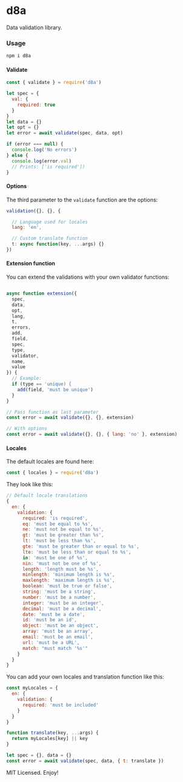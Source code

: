 # d8a

Data validation library.

### Usage

```sh
npm i d8a
```

#### Validate
```js
const { validate } = require('d8a')

let spec = {
  val: {
    required: true
  }
}
let data = {}
let opt = {}
let error = await validate(spec, data, opt)

if (error === null) {
  console.log('No errors')
} else {
  console.log(error.val)
  // Prints: ['is required'])
}
```

#### Options
The third parameter to the `validate` function are the options:
```js
validation({}, {}, {

  // Language used for locales
  lang: 'en',

  // Custom translate function
  t: async function(key, ...args) {}
})
```

#### Extension function
You can extend the validations with your own validator functions:
```js

async function extension({
  spec,
  data,
  opt,
  lang,
  t,
  errors,
  add,
  field,
  spec,
  type,
  validator,
  name,
  value
}) {
  // Example:
  if (type == 'unique) {
    add(field, 'must be unique')
  }
}

// Pass function as last parameter
const error = await validate({}, {}, extension)

// With options
const error = await validate({}, {}, { lang: 'no' }, extension)
```

#### Locales
The default locales are found here:

```js
const { locales } = require('d8a')
```

They look like this:
```js
// Default locale translations
{
  en: {
    validation: {
      required: 'is required',
      eq: 'must be equal to %s',
      ne: 'must not be equal to %s',
      gt: 'must be greater than %s',
      lt: 'must be less than %s',
      gte: 'must be greater than or equal to %s',
      lte: 'must be less than or equal to %s',
      in: 'must be one of %s',
      nin: 'must not be one of %s',
      length: 'length must be %s',
      minlength: 'minimum length is %s',
      maxlength: 'maximum length is %s',
      boolean: 'must be true or false',
      string: 'must be a string',
      number: 'must be a number',
      integer: 'must be an integer',
      decimal: 'must be a decimal',
      date: 'must be a date',
      id: 'must be an id',
      object: 'must be an object',
      array: 'must be an array',
      email: 'must be an email',
      url: 'must be a URL',
      match: "must match '%s'"
    }
  }
}
```

You can add your own locales and translation function like this:

```js
const myLocales = {
  en: {
    validation: {
      required: 'must be included'
    }
  }
}

function translate(key, ...args) {
  return myLocales[key] || key
}

let spec = {}, data = {}
const error = await validate(spec, data, { t: translate })
```

MIT Licensed. Enjoy!
